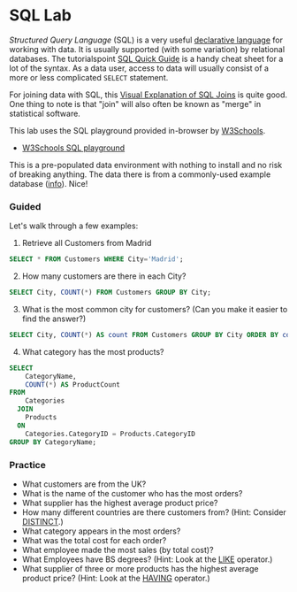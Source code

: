 # SQL Lab

_Structured Query Language_ (SQL) is a very useful [declarative language](http://en.wikipedia.org/wiki/Declarative_programming) for working with data. It is usually supported (with some variation) by relational databases. The tutorialspoint [SQL Quick Guide](http://www.tutorialspoint.com/sql/sql-quick-guide.htm) is a handy cheat sheet for a lot of the syntax. As a data user, access to data will usually consist of a more or less complicated `SELECT` statement.

For joining data with SQL, this [Visual Explanation of SQL Joins](http://blog.codinghorror.com/a-visual-explanation-of-sql-joins/) is quite good. One thing to note is that "join" will also often be known as "merge" in statistical software.

This lab uses the SQL playground provided in-browser by [W3Schools](http://www.w3schools.com/).

 * [W3Schools SQL playground](http://www.w3schools.com/sql/trysql.asp?filename=trysql_select_all)

This is a pre-populated data environment with nothing to install and no risk of breaking anything. The data there is from a commonly-used example database ([info](http://northwinddatabase.codeplex.com/)). Nice!


### Guided

Let's walk through a few examples:

1) Retrieve all Customers from Madrid

```sql
SELECT * FROM Customers WHERE City='Madrid';
```

2) How many customers are there in each City?

```sql
SELECT City, COUNT(*) FROM Customers GROUP BY City;
```

3) What is the most common city for customers? (Can you make it easier to find the answer?)

```sql
SELECT City, COUNT(*) AS count FROM Customers GROUP BY City ORDER BY count DESC;
```

4) What category has the most products?

```sql
SELECT
    CategoryName,
    COUNT(*) AS ProductCount
FROM
    Categories
  JOIN
    Products
  ON
    Categories.CategoryID = Products.CategoryID
GROUP BY CategoryName;
```


### Practice

 * What customers are from the UK?
 * What is the name of the customer who has the most orders?
 * What supplier has the highest average product price?
 * How many different countries are there customers from? (Hint: Consider [DISTINCT](http://www.w3schools.com/sql/sql_distinct.asp).)
 * What category appears in the most orders?
 * What was the total cost for each order?
 * What employee made the most sales (by total cost)?
 * What Employees have BS degrees? (Hint: Look at the [LIKE](http://www.w3schools.com/sql/sql_like.asp) operator.)
 * What supplier of three or more products has the highest average product price? (Hint: Look at the [HAVING](http://www.w3schools.com/sql/sql_having.asp) operator.)
